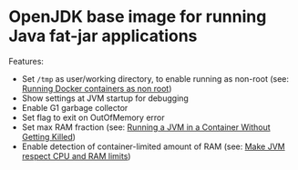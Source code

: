 OpenJDK base image for running Java fat-jar applications
========================================================

Features:
- Set `/tmp` as user/working directory, to enable running as non-root (see: [Running Docker containers as non root](https://blog.csanchez.org/2017/01/31/running-docker-containers-as-non-root/))
- Show settings at JVM startup for debugging
- Enable G1 garbage collector
- Set flag to exit on OutOfMemory error
- Set max RAM fraction (see: [Running a JVM in a Container Without Getting Killed](https://blog.csanchez.org/2017/05/31/running-a-jvm-in-a-container-without-getting-killed/))
- Enable detection of container-limited amount of RAM (see: [Make JVM respect CPU and RAM limits](https://hub.docker.com/_/openjdk/))
